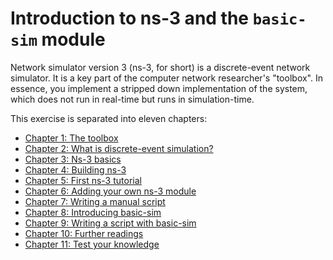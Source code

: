 # Introduction to ns-3 and the `basic-sim` module

Network simulator version 3 (ns-3, for short) is a discrete-event network simulator.
It is a key part of the computer network researcher's "toolbox". In essence, you
implement a stripped down implementation of the system, which does not run in real-time
but runs in simulation-time.

This exercise is separated into eleven chapters:

* [Chapter 1: The toolbox](chapters/1_toolbox.md)
* [Chapter 2: What is discrete-event simulation?](chapters/2_discrete_event_simulation.md)
* [Chapter 3: Ns-3 basics](chapters/3_ns3_basics.md)
* [Chapter 4: Building ns-3](chapters/4_ns3_building.md)
* [Chapter 5: First ns-3 tutorial](chapters/5_ns3_tutorial.md)
* [Chapter 6: Adding your own ns-3 module](chapters/6_ns3_adding_your_own_module.md)
* [Chapter 7: Writing a manual script](chapters/7_ns3_script_manually.md)
* [Chapter 8: Introducing basic-sim](chapters/8_ns3_introducing_basic_sim.md)
* [Chapter 9: Writing a script with basic-sim](chapters/9_ns3_script_with_basic_sim.md)
* [Chapter 10: Further readings](chapters/10_further_readings.md)
* [Chapter 11: Test your knowledge](chapters/11_test_your_knowledge.md)
